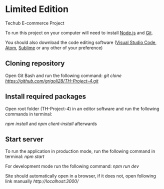 # Limited Edition
Techub E-commerce Project

To run this project on your computer will need to install [Node.js](https://nodejs.org/en/) and [Git](https://git-scm.com/downloads).

You should also download the code editing software ([Visual Studio Code](https://code.visualstudio.com/Download), [Atom](https://atom.io/), [Sublime](https://www.sublimetext.com/) or any other of your preference)

Cloning repository
---
Open Git Bash and run the following command: _git clone https://github.com/grigoli28/TH-Project-4.git_

Install required packages
---
Open root folder (TH-Project-4) in an editor software and run the following commands in terminal:

_npm install_ and _npm client-install_ afterwards

Start server
---
To run the application in production mode, run the following command in terminal: _npm start_

For development mode run the following command: _npm run dev_

Site should automatically open in a browser, if it does not, open following link manually _http://localhost:3000/_
